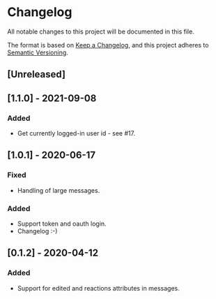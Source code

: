 # Changelog

All notable changes to this project will be documented in this file.

The format is based on [Keep a Changelog](https://keepachangelog.com/en/1.0.0/),
and this project adheres to [Semantic Versioning](https://semver.org/spec/v2.0.0.html).

## [Unreleased]

## [1.1.0] - 2021-09-08

### Added

- Get currently logged-in user id - see #17.

## [1.0.1] - 2020-06-17

### Fixed

- Handling of large messages.

### Added

- Support token and oauth login.
- Changelog :-)

## [0.1.2] - 2020-04-12

### Added

- Support for edited and reactions attributes in messages.
